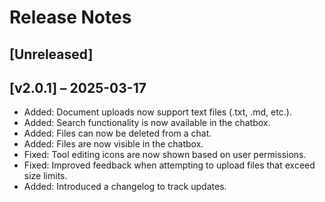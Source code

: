# Release Notes
## [Unreleased]
## [v2.0.1] – 2025-03-17

- Added: Document uploads now support text files (.txt, .md, etc.).
- Added: Search functionality is now available in the chatbox.
- Added: Files can now be deleted from a chat.
- Added: Files are now visible in the chatbox.
- Fixed: Tool editing icons are now shown based on user permissions.
- Fixed: Improved feedback when attempting to upload files that exceed size limits.
- Added: Introduced a changelog to track updates.
